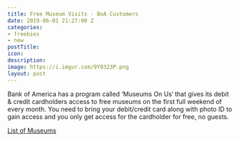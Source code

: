 ```yaml
---
title: Free Museum Visits - BoA Customers
date: 2019-06-01 21:27:00 Z
categories:
- freebies
- new
postTitle: 
icon: 
description: 
image: https://i.imgur.com/9Y9323P.png
layout: post
---
```


Bank of America has a program called ‘Museums On Us‘ that gives its debit & credit cardholders access to free museums on the first full weekend of every month. You need to bring your debit/credit card along with photo ID to gain access and you only get access for the cardholder for free, no guests.

[List of Museums](https://about.bankofamerica.com/en-us/what-guides-us/arts-and-culture/partners.html#fbid=V68mYjzzYF3)
